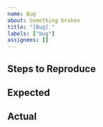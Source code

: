 ```yaml
---
name: Bug
about: Something broken
title: "[Bug] "
labels: ["bug"]
assignees: []
---
```


## Steps to Reproduce

## Expected

## Actual
